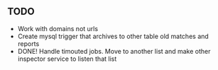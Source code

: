 ## TODO
- Work with domains not urls
- Create mysql trigger that archives to other table old matches and reports
- DONE! Handle timouted jobs. Move to another list and make  other inspector service to listen that list
